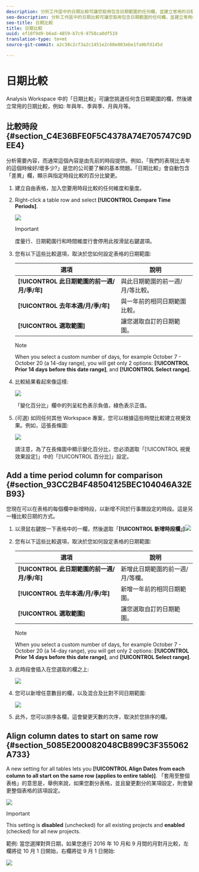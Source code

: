 ```yaml
---
description: 分析工作區中的日期比較可讓您取用包含日期範圍的任何欄，並建立常用的日期比較，例如年與年、季與季、月與月等。
seo-description: 分析工作區中的日期比較可讓您取用包含日期範圍的任何欄，並建立常用的日期比較，例如年與年、季與季、月與月等。
seo-title: 日期比較
title: 日期比較
uuid: ef18f9d9-b6ad-4859-b7c9-9750ca0df519
translation-type: tm+mt
source-git-commit: a2c38c2cf3a2c1451e2c60e003ebe1fa9bfd145d

---
```



# 日期比較

Analysis Workspace 中的「日期比較」可讓您挑選任何含日期範圍的欄，然後建立常用的日期比較，例如: 年與年、季與季、月與月等。

## 比較時段 {#section_C4E36BFE0F5C4378A74E705747C9DEE4}

分析需要內容，而通常這個內容是由先前的時段提供。例如，「我們的表現比去年的這個時候好/壞多少?」是您的公司要了解的基本問題。「日期比較」會自動包含「差異」欄，顯示與指定時段比較的百分比變更。

1. 建立自由表格，加入您要用時段比較的任何維度和量度。
1. Right-click a table row and select **[!UICONTROL Compare Time Periods]**.

   ![](assets/compare-time.png)

   >[!IMPORTANT]
   >
   >度量行、日期範圍行和時間維度行會停用此按滑鼠右鍵選項。

1. 您有以下這些比較選項，取決於您如何設定表格的日期範圍:

   | 選項 | 說明 |
   |---|---|
   | **[!UICONTROL 此日期範圍的前一週/月/季/年]** | 與此日期範圍的前一週/月/等比較。 |
   | **[!UICONTROL 去年本週/月/季/年]** | 與一年前的相同日期範圍比較。 |
   | **[!UICONTROL 選取範圍]** | 讓您選取自訂的日期範圍。 |

   >[!NOTE]
   >
   >When you select a custom number of days, for example October 7 - October 20 (a 14-day range), you will get only 2 options: **[!UICONTROL Prior 14 days before this date range]**, and **[!UICONTROL Select range]**.

1. 比較結果看起來像這樣:

   ![](assets/compare-time-result.png)

   「變化百分比」欄中的列呈紅色表示負值，綠色表示正值。

1. (可選) 如同任何其他 Workspace 專案，您可以根據這些時間比較建立視覺效果。例如，這張長條圖:

   ![](assets/compare-time-barchart.png)

   請注意，為了在長條圖中顯示變化百分比，您必須選取「[!UICONTROL 視覺效果設定]」中的「[!UICONTROL 百分比]」設定。

## Add a time period column for comparison {#section_93CC2B4F48504125BEC104046A32EB93}

您現在可以在表格的每個欄中新增時段，以新增不同於行事曆設定的時段。這是另一種比較日期的方式。

1. 以滑鼠右鍵按一下表格中的一欄，然後選取「**[!UICONTROL 新增時段欄」]**![](assets/add-time-period-column.png)

1. 您有以下這些比較選項，取決於您如何設定表格的日期範圍:

   | 選項 | 說明 |
   |---|---|
   | **[!UICONTROL 此日期範圍的前一週/月/季/年]** | 新增此日期範圍的前一週/月/等欄。 |
   | **[!UICONTROL 去年本週/月/季/年]** | 新增一年前的相同日期範圍。 |
   | **[!UICONTROL 選取範圍]** | 讓您選取自訂的日期範圍。 |

   >[!NOTE]
   >
   >When you select a custom number of days, for example October 7 - October 20 (a 14-day range), you will get only 2 options: **[!UICONTROL Prior 14 days before this date range]**, and **[!UICONTROL Select range]**.

1. 此時段會插入在您選取的欄之上:

   ![](assets/add-time-period-column2.png)

1. 您可以新增任意數目的欄，以及混合及比對不同日期範圍:

   ![](assets/add-time-period-column4.png)

1. 此外，您可以排序各欄，這會變更天數的次序，取決於您排序的欄。

## Align column dates to start on same row {#section_5085E200082048CB899C3F355062A733}

A new setting for all tables lets you **[!UICONTROL Align Dates from each column to all start on the same row (applies to entire table)]**. 「套用至整個表格」的意思是，舉例來說，如果您劃分表格，並且變更劃分的某項設定，則會變更整個表格的該項設定。

![](assets/date-comparison-setting.png)

>[!IMPORTANT]
>
>This setting is **disabled** (unchecked) for all existing projects and **enabled** (checked) for all new projects.

範例: 當您選擇對齊日期，如果您進行 2016 年 10 月和 9 月間的月對月比較，左欄將從 10 月 1 日開始，右欄將從 9 月 1 日開始:

![](assets/add-time-period-column3.png)

<!-- 

<p>See Jonny Moon's email from November 3. </p>

 -->

